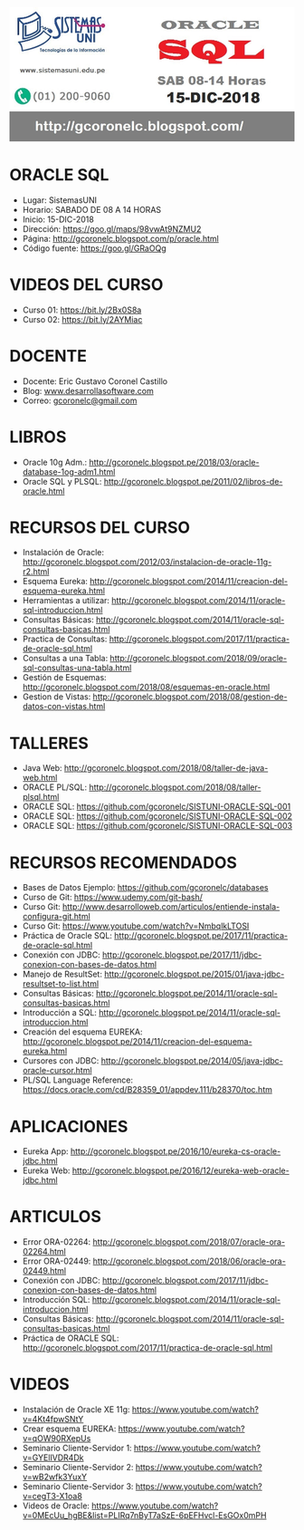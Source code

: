 ![ORACLE SQL](https://raw.githubusercontent.com/gcoronelc/SISTUNI-ORACLE-SQL-005/master/img/oracle-sql-05-2.jpg)


# ORACLE SQL

- Lugar: SistemasUNI
- Horario: SABADO DE 08 A 14 HORAS
- Inicio: 15-DIC-2018
- Dirección: https://goo.gl/maps/98vwAt9NZMU2
- Página: http://gcoronelc.blogspot.com/p/oracle.html
- Código fuente: https://goo.gl/GRaOQg

# VIDEOS DEL CURSO

- Curso 01: https://bit.ly/2Bx0S8a
- Curso 02: https://bit.ly/2AYMiac

# DOCENTE

- Docente: Eric Gustavo Coronel Castillo
- Blog: www.desarrollasoftware.com
- Correo: gcoronelc@gmail.com

# LIBROS

- Oracle 10g Adm.: http://gcoronelc.blogspot.pe/2018/03/oracle-database-1og-adm1.html
- Oracle SQL y PLSQL: http://gcoronelc.blogspot.pe/2011/02/libros-de-oracle.html

# RECURSOS DEL CURSO

- Instalación de Oracle: http://gcoronelc.blogspot.com/2012/03/instalacion-de-oracle-11g-r2.html
- Esquema Eureka: http://gcoronelc.blogspot.com/2014/11/creacion-del-esquema-eureka.html
- Herramientas a utilizar: http://gcoronelc.blogspot.com/2014/11/oracle-sql-introduccion.html
- Consultas Básicas: http://gcoronelc.blogspot.com/2014/11/oracle-sql-consultas-basicas.html
- Practica de Consultas: http://gcoronelc.blogspot.com/2017/11/practica-de-oracle-sql.html
- Consultas a una Tabla: http://gcoronelc.blogspot.com/2018/09/oracle-sql-consultas-una-tabla.html
- Gestión de Esquemas: http://gcoronelc.blogspot.com/2018/08/esquemas-en-oracle.html
- Gestion de Vistas: http://gcoronelc.blogspot.com/2018/08/gestion-de-datos-con-vistas.html

# TALLERES

- Java Web: http://gcoronelc.blogspot.com/2018/08/taller-de-java-web.html
- ORACLE PL/SQL: http://gcoronelc.blogspot.com/2018/08/taller-plsql.html
- ORACLE SQL: https://github.com/gcoronelc/SISTUNI-ORACLE-SQL-001
- ORACLE SQL: https://github.com/gcoronelc/SISTUNI-ORACLE-SQL-002
- ORACLE SQL: https://github.com/gcoronelc/SISTUNI-ORACLE-SQL-003

# RECURSOS RECOMENDADOS

- Bases de Datos Ejemplo: https://github.com/gcoronelc/databases
- Curso de Git: https://www.udemy.com/git-bash/
- Curso Git: http://www.desarrolloweb.com/articulos/entiende-instala-configura-git.html
- Curso Git: https://www.youtube.com/watch?v=NmbqlkLTOSI
- Práctica de Oracle SQL: http://gcoronelc.blogspot.pe/2017/11/practica-de-oracle-sql.html
- Conexión con JDBC: http://gcoronelc.blogspot.pe/2017/11/jdbc-conexion-con-bases-de-datos.html
- Manejo de ResultSet: http://gcoronelc.blogspot.pe/2015/01/java-jdbc-resultset-to-list.html
- Consultas Básicas: http://gcoronelc.blogspot.pe/2014/11/oracle-sql-consultas-basicas.html
- Introducción a SQL: http://gcoronelc.blogspot.pe/2014/11/oracle-sql-introduccion.html
- Creación del esquema EUREKA: http://gcoronelc.blogspot.pe/2014/11/creacion-del-esquema-eureka.html
- Cursores con JDBC: http://gcoronelc.blogspot.pe/2014/05/java-jdbc-oracle-cursor.html
- PL/SQL Language Reference: https://docs.oracle.com/cd/B28359_01/appdev.111/b28370/toc.htm


# APLICACIONES 

- Eureka App: http://gcoronelc.blogspot.pe/2016/10/eureka-cs-oracle-jdbc.html
- Eureka Web: http://gcoronelc.blogspot.pe/2016/12/eureka-web-oracle-jdbc.html


# ARTICULOS

- Error ORA-02264: http://gcoronelc.blogspot.com/2018/07/oracle-ora-02264.html
- Error ORA-02449: http://gcoronelc.blogspot.com/2018/06/oracle-ora-02449.html
- Conexión con JDBC: http://gcoronelc.blogspot.com/2017/11/jdbc-conexion-con-bases-de-datos.html
- Introducción SQL: http://gcoronelc.blogspot.com/2014/11/oracle-sql-introduccion.html
- Consultas Básicas: http://gcoronelc.blogspot.com/2014/11/oracle-sql-consultas-basicas.html
- Práctica de ORACLE SQL: http://gcoronelc.blogspot.com/2017/11/practica-de-oracle-sql.html


# VIDEOS

- Instalación de Oracle XE 11g: https://www.youtube.com/watch?v=4Kt4fpwSNtY
- Crear esquema EUREKA: https://www.youtube.com/watch?v=qOW90RXepUs
- Seminario Cliente-Servidor 1: https://www.youtube.com/watch?v=GYElIVDR4Dk
- Seminario Cliente-Servidor 2: https://www.youtube.com/watch?v=wB2wfk3YuxY
- Seminario Cliente-Servidor 3: https://www.youtube.com/watch?v=cegT3-X1oa8
- Videos de Oracle: https://www.youtube.com/watch?v=0MEcUu_hgBE&list=PLIRq7nByT7aSzE-6pEFHvcl-EsGOx0mPH
